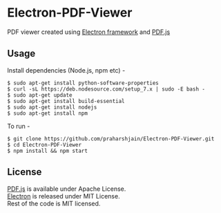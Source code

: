 Electron-PDF-Viewer
==========  

PDF viewer created using [Electron framework](https://electron.atom.io) and [PDF.js](https://mozilla.github.io/pdf.js)  

Usage
----------------
Install dependencies (Node.js, npm etc) -
```
$ sudo apt-get install python-software-properties
$ curl -sL https://deb.nodesource.com/setup_7.x | sudo -E bash -
$ sudo apt-get update
$ sudo apt-get install build-essential
$ sudo apt-get install nodejs
$ sudo apt-get install npm
```
To run -
```
$ git clone https://github.com/praharshjain/Electron-PDF-Viewer.git
$ cd Electron-PDF-Viewer
$ npm install && npm start
```

License
----------------
[PDF.js](https://github.com/mozilla/pdf.js) is available under  Apache License.  
[Electron](https://github.com/electron/electron) is released under MIT License.  
Rest of the code is MIT licensed.
